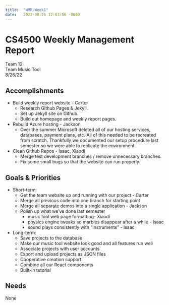 ```yaml
---
title:  "WMR-Week1"
date:   2022-08-26 12:03:56 -0600
---
```

# CS4500 Weekly Management Report

Team 12 \
Team Music Tool \
8/26/22

## Accomplishments

- Build weekly report website - Carter 
  - Research GIthub Pages & Jekyll. 
  - Set up Jekyll site on Github. 
  - Build out homepage and weekly report pages. 
- Rebuild Azure hosting - Jackson 
  - Over the summer Microsoft deleted all of our hosting services, databases, payment plans, etc. All of this needed to be recreated from scratch. Thankfully we documented our setup procedure last semester so we were able to replicate the environment. 
- Clean Github Repos - Isaac, Xiaodi 
  - Merge test development branches / remove unnecessary branches. 
  - Fix some small bugs so that the website can run properly.

## Goals & Priorities

- Short-term: 
  - Get the team website up and running with our project - Carter 
  - Merge all previous code into one branch for starting point 
  - Merge all separate demos into a single application - Jackson 
  - Polish up what we’ve done last semester 
    - music tool web page formatting- Xiaodi 
    - physics engine tweaks so marbles disappear after a while - Isaac 
    - sound plays consistently with “Instruments” - Isaac 
- Long-term: 
  - Save projects to the database 
  - Make our music tool website look good and all features run well 
  - Associate projects with user accounts 
  - Export and upload projects as JSON files 
  - Cooperative creation support 
  - Combine all our React components 
  - Built-in tutorial

## Needs

None
